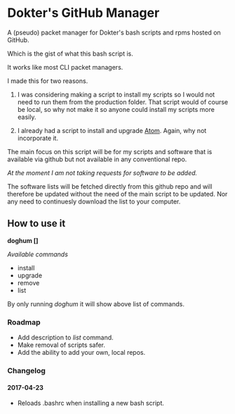 # Dokter's GitHub Manager

A (pseudo) packet manager for Dokter's bash scripts and rpms hosted on GitHub.

Which is the gist of what this bash script is.

It works like most CLI packet managers.

I made this for two reasons.

1. I was considering making a script to install my scripts so I would not need to run them from the production folder. That script would of course be local, so why not make it so anyone could install my scripts more easily.

2. I already had a script to install and upgrade [Atom](https://www.atom.io). Again, why not incorporate it.

The main focus on this script will be for my scripts and software that is available via github but not available in any conventional repo.

*At the moment I am not taking requests for software to be added.*

The software lists will be fetched directly from this github repo and will therefore be updated without the need of the main script to be updated. Nor any need to continuesly download the list to your computer.

## How to use it

**doghum <command> [<arg>]**

*Available commands*

* install
* upgrade
* remove
* list

By only running *doghum* it will show above list of commands.

### Roadmap

* Add description to *list* command.
* Make removal of scripts safer.
* Add the ability to add your own, local repos.

### Changelog

#### 2017-04-23
* Reloads .bashrc when installing a new bash script.

